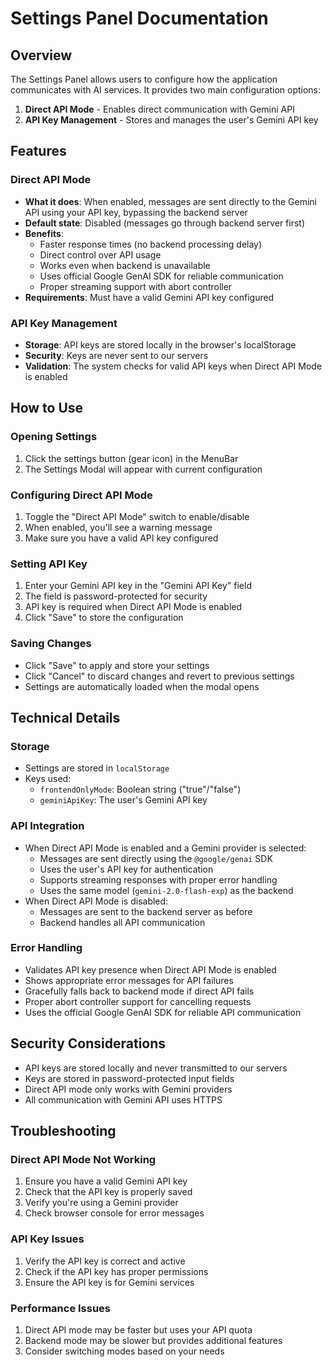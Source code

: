 # Settings Panel Documentation

## Overview
The Settings Panel allows users to configure how the application communicates with AI services. It provides two main configuration options:

1. **Direct API Mode** - Enables direct communication with Gemini API
2. **API Key Management** - Stores and manages the user's Gemini API key

## Features

### Direct API Mode
- **What it does**: When enabled, messages are sent directly to the Gemini API using your API key, bypassing the backend server
- **Default state**: Disabled (messages go through backend server first)
- **Benefits**: 
  - Faster response times (no backend processing delay)
  - Direct control over API usage
  - Works even when backend is unavailable
  - Uses official Google GenAI SDK for reliable communication
  - Proper streaming support with abort controller
- **Requirements**: Must have a valid Gemini API key configured

### API Key Management
- **Storage**: API keys are stored locally in the browser's localStorage
- **Security**: Keys are never sent to our servers
- **Validation**: The system checks for valid API keys when Direct API Mode is enabled

## How to Use

### Opening Settings
1. Click the settings button (gear icon) in the MenuBar
2. The Settings Modal will appear with current configuration

### Configuring Direct API Mode
1. Toggle the "Direct API Mode" switch to enable/disable
2. When enabled, you'll see a warning message
3. Make sure you have a valid API key configured

### Setting API Key
1. Enter your Gemini API key in the "Gemini API Key" field
2. The field is password-protected for security
3. API key is required when Direct API Mode is enabled
4. Click "Save" to store the configuration

### Saving Changes
- Click "Save" to apply and store your settings
- Click "Cancel" to discard changes and revert to previous settings
- Settings are automatically loaded when the modal opens

## Technical Details

### Storage
- Settings are stored in `localStorage`
- Keys used:
  - `frontendOnlyMode`: Boolean string ("true"/"false")
  - `geminiApiKey`: The user's Gemini API key

### API Integration
- When Direct API Mode is enabled and a Gemini provider is selected:
  - Messages are sent directly using the `@google/genai` SDK
  - Uses the user's API key for authentication
  - Supports streaming responses with proper error handling
  - Uses the same model (`gemini-2.0-flash-exp`) as the backend
- When Direct API Mode is disabled:
  - Messages are sent to the backend server as before
  - Backend handles all API communication

### Error Handling
- Validates API key presence when Direct API Mode is enabled
- Shows appropriate error messages for API failures
- Gracefully falls back to backend mode if direct API fails
- Proper abort controller support for cancelling requests
- Uses the official Google GenAI SDK for reliable API communication

## Security Considerations

- API keys are stored locally and never transmitted to our servers
- Keys are stored in password-protected input fields
- Direct API mode only works with Gemini providers
- All communication with Gemini API uses HTTPS

## Troubleshooting

### Direct API Mode Not Working
1. Ensure you have a valid Gemini API key
2. Check that the API key is properly saved
3. Verify you're using a Gemini provider
4. Check browser console for error messages

### API Key Issues
1. Verify the API key is correct and active
2. Check if the API key has proper permissions
3. Ensure the API key is for Gemini services

### Performance Issues
1. Direct API mode may be faster but uses your API quota
2. Backend mode may be slower but provides additional features
3. Consider switching modes based on your needs
